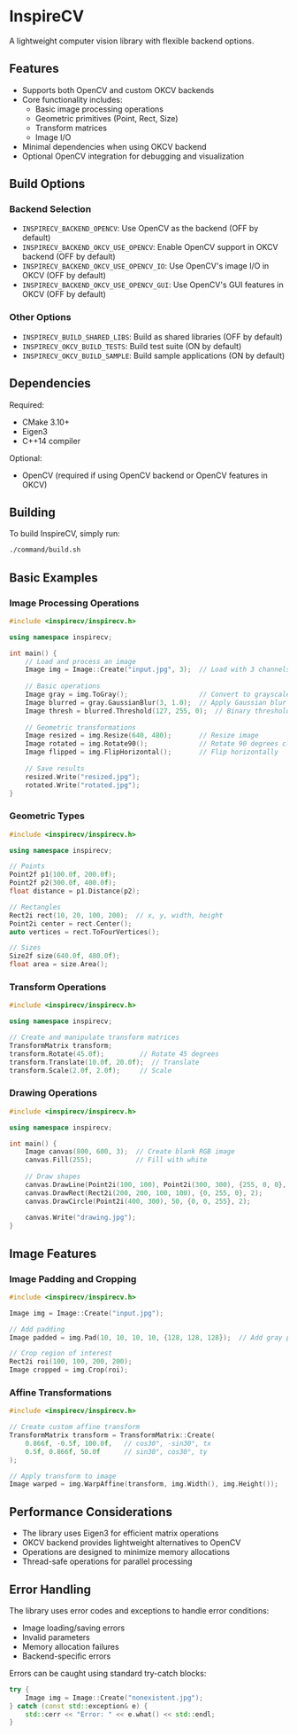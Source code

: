 # InspireCV

A lightweight computer vision library with flexible backend options.

## Features

- Supports both OpenCV and custom OKCV backends
- Core functionality includes:
  - Basic image processing operations
  - Geometric primitives (Point, Rect, Size)
  - Transform matrices
  - Image I/O
- Minimal dependencies when using OKCV backend
- Optional OpenCV integration for debugging and visualization

## Build Options

### Backend Selection
- `INSPIRECV_BACKEND_OPENCV`: Use OpenCV as the backend (OFF by default)
- `INSPIRECV_BACKEND_OKCV_USE_OPENCV`: Enable OpenCV support in OKCV backend (OFF by default)
- `INSPIRECV_BACKEND_OKCV_USE_OPENCV_IO`: Use OpenCV's image I/O in OKCV (OFF by default)
- `INSPIRECV_BACKEND_OKCV_USE_OPENCV_GUI`: Use OpenCV's GUI features in OKCV (OFF by default)

### Other Options
- `INSPIRECV_BUILD_SHARED_LIBS`: Build as shared libraries (OFF by default)
- `INSPIRECV_OKCV_BUILD_TESTS`: Build test suite (ON by default)
- `INSPIRECV_OKCV_BUILD_SAMPLE`: Build sample applications (ON by default)

## Dependencies

Required:
- CMake 3.10+
- Eigen3
- C++14 compiler

Optional:
- OpenCV (required if using OpenCV backend or OpenCV features in OKCV)

## Building

To build InspireCV, simply run:

```bash
./command/build.sh
```

## Basic Examples

### Image Processing Operations

```cpp
#include <inspirecv/inspirecv.h>

using namespace inspirecv;

int main() {
    // Load and process an image
    Image img = Image::Create("input.jpg", 3);  // Load with 3 channels (RGB)
    
    // Basic operations
    Image gray = img.ToGray();                  // Convert to grayscale
    Image blurred = gray.GaussianBlur(3, 1.0);  // Apply Gaussian blur
    Image thresh = blurred.Threshold(127, 255, 0);  // Binary threshold
    
    // Geometric transformations
    Image resized = img.Resize(640, 480);       // Resize image
    Image rotated = img.Rotate90();             // Rotate 90 degrees clockwise
    Image flipped = img.FlipHorizontal();       // Flip horizontally
    
    // Save results
    resized.Write("resized.jpg");
    rotated.Write("rotated.jpg");
}
```

### Geometric Types

```cpp
#include <inspirecv/inspirecv.h>

using namespace inspirecv;

// Points
Point2f p1(100.0f, 200.0f);
Point2f p2(300.0f, 400.0f);
float distance = p1.Distance(p2);

// Rectangles
Rect2i rect(10, 20, 100, 200);  // x, y, width, height
Point2i center = rect.Center();
auto vertices = rect.ToFourVertices();

// Sizes
Size2f size(640.0f, 480.0f);
float area = size.Area();
```

### Transform Operations

```cpp
#include <inspirecv/inspirecv.h>

using namespace inspirecv;

// Create and manipulate transform matrices
TransformMatrix transform;
transform.Rotate(45.0f);         // Rotate 45 degrees
transform.Translate(10.0f, 20.0f);  // Translate
transform.Scale(2.0f, 2.0f);     // Scale
```

### Drawing Operations

```cpp
#include <inspirecv/inspirecv.h>

using namespace inspirecv;

int main() {
    Image canvas(800, 600, 3);  // Create blank RGB image
    canvas.Fill(255);           // Fill with white
    
    // Draw shapes
    canvas.DrawLine(Point2i(100, 100), Point2i(300, 300), {255, 0, 0}, 2);
    canvas.DrawRect(Rect2i(200, 200, 100, 100), {0, 255, 0}, 2);
    canvas.DrawCircle(Point2i(400, 300), 50, {0, 0, 255}, 2);
    
    canvas.Write("drawing.jpg");
}
```

## Image Features

### Image Padding and Cropping

```cpp
#include <inspirecv/inspirecv.h>

Image img = Image::Create("input.jpg");

// Add padding
Image padded = img.Pad(10, 10, 10, 10, {128, 128, 128});  // Add gray padding

// Crop region of interest
Rect2i roi(100, 100, 200, 200);
Image cropped = img.Crop(roi);
```

### Affine Transformations

```cpp
#include <inspirecv/inspirecv.h>

// Create custom affine transform
TransformMatrix transform = TransformMatrix::Create(
    0.866f, -0.5f, 100.0f,   // cos30°, -sin30°, tx
    0.5f, 0.866f, 50.0f      // sin30°, cos30°, ty
);

// Apply transform to image
Image warped = img.WarpAffine(transform, img.Width(), img.Height());
```

## Performance Considerations

- The library uses Eigen3 for efficient matrix operations
- OKCV backend provides lightweight alternatives to OpenCV
- Operations are designed to minimize memory allocations
- Thread-safe operations for parallel processing

## Error Handling

The library uses error codes and exceptions to handle error conditions:

- Image loading/saving errors
- Invalid parameters
- Memory allocation failures
- Backend-specific errors

Errors can be caught using standard try-catch blocks:

```cpp
try {
    Image img = Image::Create("nonexistent.jpg");
} catch (const std::exception& e) {
    std::cerr << "Error: " << e.what() << std::endl;
}
```
